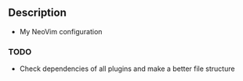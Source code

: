 ## Description

* My NeoVim configuration

### TODO

* Check dependencies of all plugins and make a better file structure


